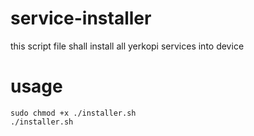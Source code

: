 # service-installer
this script file shall install all yerkopi services into device

# usage

```
sudo chmod +x ./installer.sh
./installer.sh
```
